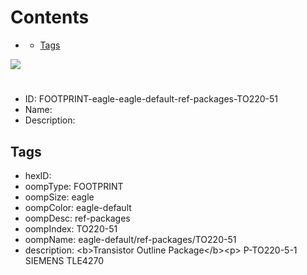 



Contents
========

* [](#)
	* [Tags](#tags)
  
![][im]
# 

- ID: FOOTPRINT-eagle-eagle-default-ref-packages-TO220-51
- Name: 
- Description: 

## Tags

- hexID: 
- oompType: FOOTPRINT
- oompSize: eagle
- oompColor: eagle-default
- oompDesc: ref-packages
- oompIndex: TO220-51
- oompName: eagle-default/ref-packages/TO220-51
- description: &lt;b&gt;Transistor Outline Package&lt;/b&gt;&lt;p&gt;&#xD;
P-TO220-5-1 SIEMENS TLE4270



[im]: image.png
